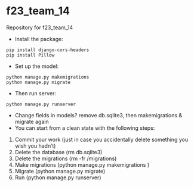 # f23_team_14
Repository for f23_team_14

+ Install the package:
```
pip install django-cors-headers
pip install Pillow
```

+ Set up the model:

```
python manage.py makemigrations
python manage.py migrate
```
+ Then run server:
```
python manage.py runserver
```
+ Change fields in models?
remove db.sqlite3, then makemigrations & migrate again
+ You can start from a clean state with the following steps:
1. Commit your work (just in case you accidentally delete something you wish you hadn’t)
2. Delete the database (rm db.sqlite3)
3. Delete the migrations (rm -fr <appname>/migrations)
4. Make migrations (python manage.py makemigrations <appname>)
5. Migrate (python manage.py migrate)
6. Run (python manage.py runserver)
